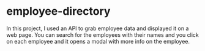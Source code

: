 # employee-directory
In this project, I used an API to grab employee data and displayed it on a web page. You can search for the employees with their names and you click on each employee and it opens a modal with more info on the employee.
